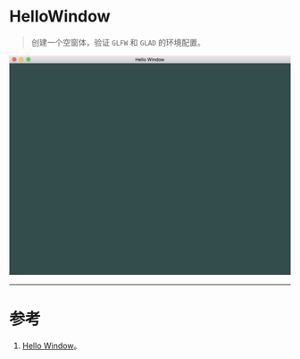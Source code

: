 # HelloWindow
> 创建一个空窗体，验证 `GLFW` 和 `GLAD` 的环境配置。

![HelloWindow](HelloWindow.png)


---


# 参考
1. [Hello Window](https://learnopengl.com/#!Getting-started/Hello-Window)。